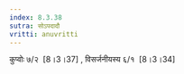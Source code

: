 ```yaml
---
index: 8.3.38
sutra: सोऽपदादौ
vritti: anuvritti
---
```


कुप्वोः ७/२  [8।3।37] , विसर्जनीयस्य ६/१  [8।3।34] 